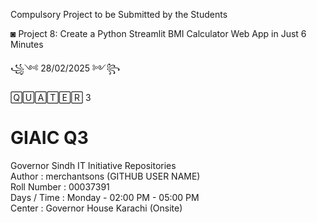 Compulsory Project to be Submitted by the Students <br>

◙ Project 8: Create a Python Streamlit BMI Calculator Web App in Just 6 Minutes <br>

꧁༺ 28/02/2025 ༻꧂ 

🅀🅄🄰🅃🄴🅁 3 <br>

# GIAIC Q3
Governor Sindh IT Initiative Repositories<br>
Author       : merchantsons (GITHUB USER NAME)<br>
Roll Number  : 00037391 <br>
Days / Time  : Monday - 02:00 PM - 05:00 PM<br>
Center       : Governor House Karachi (Onsite)<br>